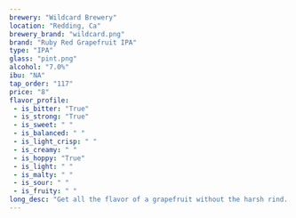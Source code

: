 ```yaml
---
brewery: "Wildcard Brewery"
location: "Redding, Ca"
brewery_brand: "wildcard.png"
brand: "Ruby Red Grapefruit IPA"
type: "IPA"
glass: "pint.png"
alcohol: "7.0%"
ibu: "NA"
tap_order: "117"
price: "8"
flavor_profile:
 - is_bitter: "True"
 - is_strong: "True"
 - is_sweet: " "
 - is_balanced: " "
 - is_light_crisp: " "
 - is_creamy: " "
 - is_hoppy: "True"
 - is_light: " "
 - is_malty: " "
 - is_sour: " "
 - is_fruity: " " 
long_desc: "Get all the flavor of a grapefruit without the harsh rind. Subtle sweetness is balanced by lingering bitterness and dry finish. Hops: Simcoe, Citra and Mosaic"
---
```

